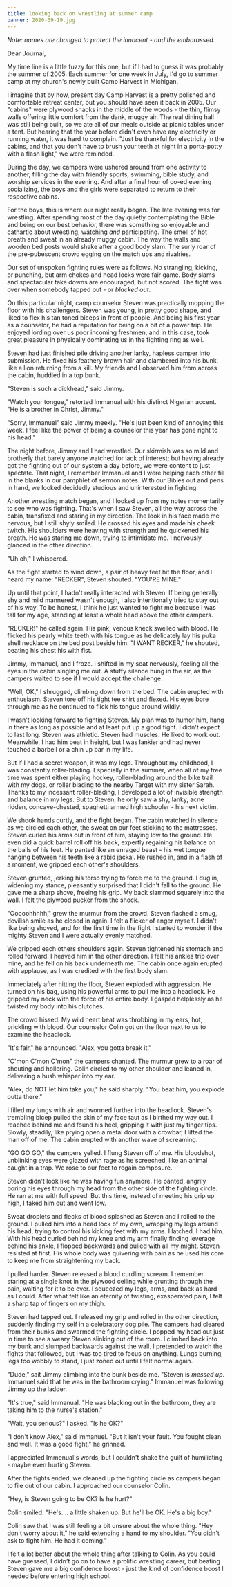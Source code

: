 ```yaml
---
title: looking back on wrestling at summer camp
banner: 2020-09-19.jpg
---
```


_Note: names are changed to protect the innocent - and the
embarassed._

Dear Journal,

My time line is a little fuzzy for this one, but if I had to guess it
was probably the summer of 2005.  Each summer for one week in July,
I'd go to summer camp at my church's newly built Camp Harvest in
Michigan.

I imagine that by now, present day Camp Harvest is a pretty polished
and comfortable retreat center, but you should have seen it back
in 2005.  Our "cabins" were plywood shacks in the middle of the
woods - the thin, flimsy walls offering little comfort from the dank,
muggy air.  The real dining hall was still being built, so we ate all
of our meals outside at picnic tables under a tent.  But hearing that
the year before didn't even have any electricity or running water, it
was hard to complain.  "Just be thankful for electricity in the
cabins, and that you don't have to brush your teeth at night in a
porta-potty with a flash light," we were reminded.

During the day, we campers were ushered around from one activity to
another, filling the day with friendly sports, swimming, bible study,
and worship services in the evening.  And after a final hour of co-ed
evening socializing, the boys and the girls were separated to return
to their respective cabins.

For the boys, this is where our night really began.  The late evening
was for wrestling.  After spending most of the day quietly
contemplating the Bible and being on our best behavior, there was
something so enjoyable and cathartic about wrestling, watching _and_
participating.  The smell of hot breath and sweat in an already muggy
cabin.  The way the walls and wooden bed posts would shake after a
good body slam.  The surly roar of the pre-pubescent crowd egging on
the match ups and rivalries.

Our set of unspoken fighting rules were as follows.  No strangling,
kicking, or punching, but arm chokes and head locks were fair game.
Body slams and spectacular take downs are encouraged, but not scored.
The fight was over when somebody tapped out - or _blacked out_.

On this particular night, camp counselor Steven was practically
mopping the floor with his challengers.  Steven was young, in pretty
good shape, and liked to flex his tan toned biceps in front of people.
And being his first year as a counselor, he had a reputation for being
on a bit of a power trip.  He enjoyed lording over us poor incoming
freshmen, and in this case, took great pleasure in physically
dominating us in the fighting ring as well.

Steven had just finished pile driving another lanky, hapless camper
into submission.  He fixed his feathery brown hair and clambered into
his bunk, like a lion returning from a kill.  My friends and I
observed him from across the cabin, huddled in a top bunk.

"Steven is such a dickhead," said Jimmy.

"Watch your tongue," retorted Immanual with his distinct Nigerian
accent.  "He is a brother in Christ, Jimmy."

"Sorry, Immanuel" said Jimmy meekly.  "He's just been kind of
annoying this week.  I feel like the power of being a counselor this
year has gone right to his head."

The night before, Jimmy and I had wrestled.  Our skirmish was so mild
and brotherly that barely anyone watched for lack of interest; but
having already got the fighting out of our system a day before, we
were content to just spectate.  That night, I remember Immanuel and I
were helping each other fill in the blanks in our pamphlet of sermon
notes.  With our Bibles out and pens in hand, we looked decidedly
studious and uninterested in fighting.

Another wrestling match began, and I looked up from my notes
momentarily to see who was fighting.  That's when I saw Steven, all
the way across the cabin, transfixed and staring in my direction.  The
look in his face made me nervous, but I still shyly smiled.  He
crossed his eyes and made his cheek twitch.  His shoulders were
heaving with strength and he quickened his breath.  He was staring me
down, trying to intimidate me.  I nervously glanced in the other
direction.

"Uh oh," I whispered.

As the fight started to wind down, a pair of heavy feet hit the floor,
and I heard my name.  "RECKER", Steven shouted.  "YOU'RE MINE."

Up until that point, I hadn't really interacted with Steven.  If being
generally shy and mild mannered wasn't enough, I also intentionally
tried to stay out of his way.  To be honest, I think he just wanted to
fight me because I was tall for my age, standing at least a whole head
above the other campers.

"RECKER!" he called again.  His pink, venous kneck swelled with blood.
He flicked his pearly white teeth with his tongue as he delicately lay
his puka shell necklace on the bed post beside him.  "I WANT RECKER,"
he shouted, beating his chest his with fist.

Jimmy, Immanuel, and I froze.  I shifted in my seat nervously,
feeling all the eyes in the cabin singling me out.  A stuffy silence
hung in the air, as the campers waited to see if I would accept the
challenge.

"Well, OK," I shrugged, climbing down from the bed.  The cabin erupted
with enthusiasm.  Steven tore off his tight tee shirt and flexed.  His
eyes bore through me as he continued to flick his tongue around
wildly.

I wasn't looking forward to fighting Steven.  My plan was to humor
him, hang in there as long as possible and at least put up a good
fight.  I didn't expect to last long.  Steven was athletic.  Steven
had muscles.  He liked to work out.  Meanwhile, I had him beat in
height, but I was lankier and had never touched a barbell or a chin up
bar in my life.

But if I had a secret weapon, it was my legs.  Throughout my
childhood, I was constantly roller-blading.  Especially in the summer,
when all of my free time was spent either playing hockey,
roller-blading around the bike trail with my dogs, or roller blading
to the nearby Target with my sister Sarah.  Thanks to my incessant
roller-blading, I developed a lot of invisible strength and balance in
my legs.  But to Steven, he only saw a shy, lanky, acne ridden,
concave-chested, spaghetti armed high schooler - his next victim.

We shook hands curtly, and the fight began.  The cabin watched in
silence as we circled each other, the sweat on our feet sticking to
the mattresses.  Steven curled his arms out in front of him, staying
low to the ground.  He even did a quick barrel roll off his back,
expertly regaining his balance on the balls of his feet.  He panted
like an enraged beast - his wet tongue hanging between his teeth like
a rabid jackal.  He rushed in, and in a flash of a moment, we gripped
each other's shoulders.

Steven grunted, jerking his torso trying to force me to the ground.  I
dug in, widening my stance, pleasantly surprised that I didn't fall to
the ground.  He gave me a sharp shove, freeing his grip.  My back
slammed squarely into the wall.  I felt the plywood pucker from the
shock.

"Ooooohhhhh," grew the murmur from the crowd.  Steven flashed a smug,
devilish smile as he closed in again.  I felt a flicker of anger
myself.  I didn't like being shoved, and for the first time in the
fight I started to wonder if the mighty Steven and I were actually
evenly matched.

We gripped each others shoulders again.  Steven tightened his stomach
and rolled forward.  I heaved him in the other direction.  I felt his
ankles trip over mine, and he fell on his back underneath me.  The
cabin once again erupted with applause, as I was credited with the
first body slam.

Immediately after hitting the floor, Steven exploded with aggression.
He turned on his bag, using his powerful arms to pull me into a
headlock.  He gripped my neck with the force of his entire body.  I
gasped helplessly as he twisted my body into his clutches.

The crowd hissed.  My wild heart beat was throbbing in my ears, hot,
prickling with blood.  Our counselor Colin got on the floor next to us
to examine the headlock.

"It's fair," he announced.  "Alex, you gotta break it."

"C'mon C'mon C'mon" the campers chanted.  The murmur grew to a roar of
shouting and hollering.  Colin circled to my other shoulder and leaned
in, delivering a hush whisper into my ear.

"Alex, do NOT let him take you," he said sharply.  "You beat him, you
explode outta there."

I filled my lungs with air and wormed further into the headlock.
Steven's trembling bicep pulled the skin of my face taut as I birthed
my way out.  I reached behind me and found his heel, gripping it with
just my finger tips.  Slowly, steadily, like prying open a metal door
with a crowbar, I lifted the man off of me.  The cabin erupted with
another wave of screaming.

"GO GO GO," the campers yelled.  I flung Steven off of me.  His
bloodshot, unblinking eyes were glazed with rage as he screeched, like
an animal caught in a trap.  We rose to our feet to regain composure.

Steven didn't look like he was having fun anymore.  He panted, angrily
boring his eyes through my head from the other side of the fighting
circle.  He ran at me with full speed.  But this time, instead of
meeting his grip up high, I faked him out and went low.

Sweat droplets and flecks of blood splashed as Steven and I rolled to
the ground.  I pulled him into a head lock of my own, wrapping my legs
around his head, trying to control his kicking feet with my arms.  I
latched.  I had him.  With his head curled behind my knee and my arm
finally finding leverage behind his ankle, I flopped backwards and
pulled with all my might.  Steven resisted at first.  His whole body
was quivering with pain as he used his core to keep me from
straightening my back.

I pulled harder.  Steven released a blood curdling scream.  I remember
staring at a single knot in the plywood ceiling while grunting through
the pain, waiting for it to be over.  I squeezed my legs, arms, and
back as hard as I could.  After what felt like an eternity of
twisting, exasperated pain, I felt a sharp tap of fingers on my thigh.

Steven had tapped out.  I released my grip and rolled in the other
direction, suddenly finding my self in a celebratory dog pile.  The
campers had cleared from their bunks and swarmed the fighting circle.
I popped my head out just in time to see a weary Steven slinking out
of the room.  I climbed back into my bunk and slumped backwards
against the wall.  I pretended to watch the fights that followed, but
I was too tired to focus on anything.  Lungs burning, legs too wobbly
to stand, I just zoned out until I felt normal again.

"Dude," sait Jimmy climbing into the bunk beside me.  "Steven is
_messed up_.  Immanuel said that he was in the bathroom crying."
Immanuel was following Jimmy up the ladder.

"It's true," said Immanual.  "He was blacking out in the bathroom,
they are taking him to the nurse's station."

"Wait, you serious?" I asked.  "Is he OK?"

"I don't know Alex," said Immanuel.  "But it isn't your fault.  You
fought clean and well.  It was a good fight," he grinned.

I appreciated Immenual's words, but I couldn't shake the guilt of
humiliating - maybe even hurting Steven.

After the fights ended, we cleaned up the fighting circle as campers
began to file out of our cabin.  I approached our counselor Colin.

"Hey, is Steven going to be OK?  Is he hurt?"

Colin smiled.  "He's.... a little shaken up.  But he'll be OK.  He's a
big boy."

Colin saw that I was still feeling a bit unsure about the whole thing.
"Hey don't worry about it," he said extending a hand to my shoulder.
"You didn't ask to fight him.  He had it coming."

I felt a lot better about the whole thing after talking to Colin.  As
you could have guessed, I didn't go on to have a prolific wrestling
career, but beating Steven gave me a big confidence boost - just the
kind of confidence boost I needed before entering high school.
